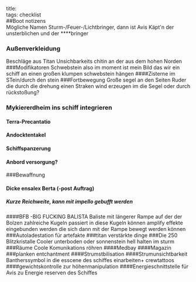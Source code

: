title:   
tags: checklist  
##Boot notizens  
Mögliche Namen Sturm-/Feuer-/Lichtbringer, dann ist Avis Käpt'n der unsterblichen und der ****bringer
### Außenverkleidung
Beschläge aus Titan
Unsichbarkeits chitin an der aus dem hohen Norden
###Modifikatoren Schwebstein
also im moment ist mein Bild das wir ein schiff an einen großen klumpen schwebstein hängen
####Zisterne im STein/durch den stein
###Fortbewegung
Große segel an den Seiten
Ruder die durch die drehung einen Straken wind erzeugen
im die Segel oder durch rückstoßung?
### Mykiererdheim ins schiff integrieren
#### Terra-Precantatio
#### Andocktentakel
#### Schiffspanzerung
#### Anbord versorgung?
###Bewaffnung
#### Dicke ensalex Berta (-post Auftrag)
##### Kurze Reichweite, kann mit impello gebufft werden
####BFB -BIG FUCKING BALISTA
Baliste mit längerer Rampe auf der der Bolzen zahlreiche Kugeln passiert in diese Kugeln können amplify effekte eingebunden werden die sich dann mit der Rampe bewegt werden können
###Autoladestation für artefakte
###titan verstärkte dinge
###Die 250 Blitzkristalle
Cooler unterboden oder sonnenstein hell halten im sturm
###Räume
Coole Komunikations röhren
####Medbay
####Magazin
###planken entchantment
####Strumstbilisation
####Strumunsichtbarkeit
Bantherssymbol in die esscene des schiffes einarbeiten+ crewtattoos
####gewichtskontrolle zur höhenmanipulation
####Energieschnittstelle für Avis zu Energie reserven des Schiffes